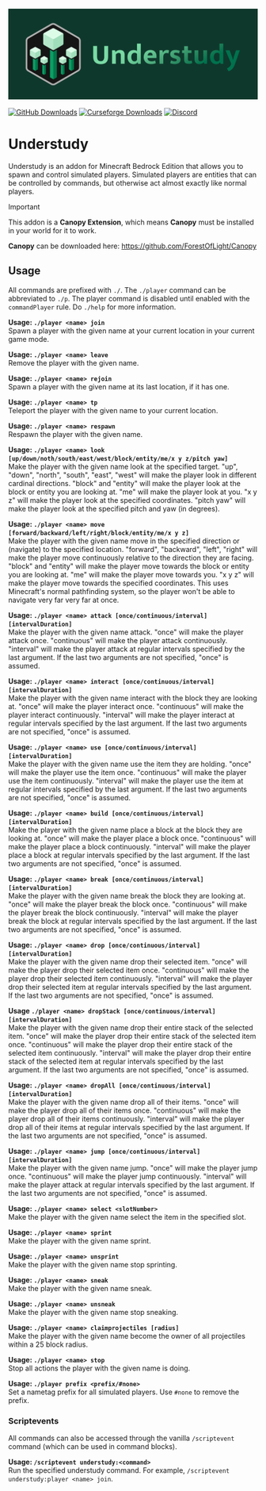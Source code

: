 ![Understudy Logo](./understudy_logo_banner.png)

[![GitHub Downloads](https://img.shields.io/github/downloads/ForestOfLight/Understudy/total?label=Github%20downloads&logo=github)](https://github.com/ForestOfLight/Understudy/releases/latest)
[![Curseforge Downloads](https://cf.way2muchnoise.eu/full_1093805_downloads.svg)](https://www.curseforge.com/minecraft-bedrock/addons/canopy)
[![Discord](https://badgen.net/discord/members/9KGche8fxm?icon=discord&label=Discord&list=what)](https://discord.gg/9KGche8fxm)

# Understudy
Understudy is an addon for Minecraft Bedrock Edition that allows you to spawn and control simulated players. Simulated players are entities that can be controlled by commands, but otherwise act almost exactly like normal players.

> [!IMPORTANT]
> This addon is a **Canopy Extension**, which means **Canopy** must be installed in your world for it to work.

**Canopy** can be downloaded here: https://github.com/ForestOfLight/Canopy

## Usage
All commands are prefixed with `./`. The `./player` command can be abbreviated to `./p`. The player command is disabled until enabled with the `commandPlayer` rule. Do `./help` for more information.

**Usage: `./player <name> join`**  
Spawn a player with the given name at your current location in your current game mode.

**Usage: `./player <name> leave`**  
Remove the player with the given name. 

**Usage: `./player <name> rejoin`**  
Spawn a player with the given name at its last location, if it has one.

**Usage: `./player <name> tp`**  
Teleport the player with the given name to your current location.

**Usage: `./player <name> respawn`**  
Respawn the player with the given name.

**Usage: `./player <name> look [up/down/noth/south/east/west/block/entity/me/x y z/pitch yaw]`**  
Make the player with the given name look at the specified target. "up", "down", "north", "south", "east", "west" will make the player look in different cardinal directions. "block" and "entity" will make the player look at the block or entity you are looking at. "me" will make the player look at you. "x y z" will make the player look at the specified coordinates. "pitch yaw" will make the player look at the specified pitch and yaw (in degrees).

**Usage: `./player <name> move [forward/backward/left/right/block/entity/me/x y z]`**  
Make the player with the given name move in the specified direction or (navigate) to the specified location. "forward", "backward", "left", "right" will make the player move continuously relative to the direction they are facing. "block" and "entity" will make the player move towards the block or entity you are looking at. "me" will make the player move towards you. "x y z" will make the player move towards the specified coordinates. This uses Minecraft's normal pathfinding system, so the player won't be able to navigate very far very far at once.

**Usage: `./player <name> attack [once/continuous/interval] [intervalDuration]`**  
Make the player with the given name attack. "once" will make the player attack once. "continuous" will make the player attack continuously. "interval" will make the player attack at regular intervals specified by the last argument. If the last two arguments are not specified, "once" is assumed.

**Usage: `./player <name> interact [once/continuous/interval] [intervalDuration]`**  
Make the player with the given name interact with the block they are looking at. "once" will make the player interact once. "continuous" will make the player interact continuously. "interval" will make the player interact at regular intervals specified by the last argument. If the last two arguments are not specified, "once" is assumed.

**Usage: `./player <name> use [once/continuous/interval] [intervalDuration]`**  
Make the player with the given name use the item they are holding. "once" will make the player use the item once. "continuous" will make the player use the item continuously. "interval" will make the player use the item at regular intervals specified by the last argument. If the last two arguments are not specified, "once" is assumed.

**Usage: `./player <name> build [once/continuous/interval] [intervalDuration]`**  
Make the player with the given name place a block at the block they are looking at. "once" will make the player place a block once. "continuous" will make the player place a block continuously. "interval" will make the player place a block at regular intervals specified by the last argument. If the last two arguments are not specified, "once" is assumed.

**Usage: `./player <name> break [once/continuous/interval] [intervalDuration]`**  
Make the player with the given name break the block they are looking at. "once" will make the player break the block once. "continuous" will make the player break the block continuously. "interval" will make the player break the block at regular intervals specified by the last argument. If the last two arguments are not specified, "once" is assumed.

**Usage: `./player <name> drop [once/continuous/interval] [intervalDuration]`**  
Make the player with the given name drop their selected item. "once" will make the player drop their selected item once. "continuous" will make the player drop their selected item continuously. "interval" will make the player drop their selected item at regular intervals specified by the last argument. If the last two arguments are not specified, "once" is assumed.

**Usage `./player <name> dropStack [once/continuous/interval] [intervalDuration]`**  
Make the player with the given name drop their entire stack of the selected item. "once" will make the player drop their entire stack of the selected item once. "continuous" will make the player drop their entire stack of the selected item continuously. "interval" will make the player drop their entire stack of the selected item at regular intervals specified by the last argument. If the last two arguments are not specified, "once" is assumed.

**Usage: `./player <name> dropAll [once/continuous/interval] [intervalDuration]`**  
Make the player with the given name drop all of their items. "once" will make the player drop all of their items once. "continuous" will make the player drop all of their items continuously. "interval" will make the player drop all of their items at regular intervals specified by the last argument. If the last two arguments are not specified, "once" is assumed.

**Usage: `./player <name> jump [once/continuous/interval] [intervalDuration]`**  
Make the player with the given name jump. "once" will make the player jump once. "continuous" will make the player jump continuously. "interval" will make the player attack at regular intervals specified by the last argument. If the last two arguments are not specified, "once" is assumed.

**Usage: `./player <name> select <slotNumber>`**  
Make the player with the given name select the item in the specified slot.

**Usage: `./player <name> sprint`**  
Make the player with the given name sprint.

**Usage: `./player <name> unsprint`**  
Make the player with the given name stop sprinting.

**Usage: `./player <name> sneak`**  
Make the player with the given name sneak.

**Usage: `./player <name> unsneak`**  
Make the player with the given name stop sneaking.

**Usage: `./player <name> claimprojectiles [radius]`**  
Make the player with the given name become the owner of all projectiles within a 25 block radius.

**Usage: `./player <name> stop`**  
Stop all actions the player with the given name is doing.

**Usage: `./player prefix <prefix/#none>`**  
Set a nametag prefix for all simulated players. Use `#none` to remove the prefix.

### Scriptevents

All commands can also be accessed through the vanilla `/scriptevent` command (which can be used in command blocks).

**Usage: `/scriptevent understudy:<command>`**  
Run the specified understudy command. For example, `/scriptevent understudy:player <name> join`.
